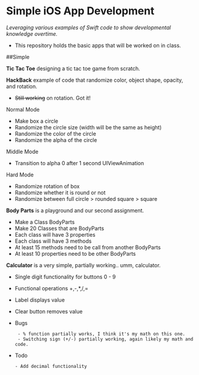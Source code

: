 # Simple iOS App Development 

_Leveraging various examples of Swift code to show developmental knowledge overtime._

- This repository holds the basic apps that will be worked on in class. 

##Simple 

**Tic Tac Toe** designing a tic tac toe game from scratch. 

**HackBack** example of code that randomize color, object shape, opacity, and rotation. 

 - <del>Still working</del> on rotation. Got it!

Normal Mode 

- Make box a circle
- Randomize the circle size (width will be the same as height)
- Randomize the color of the circle 
- Randomize the alpha of the circle


Middle Mode

- Transition to alpha 0 after 1 second
UIViewAnimation

Hard Mode

- Randomize rotation of box
- Randomize whether it is round or not 
- Randomize between full circle  > rounded square > square


**Body Parts** is a playground and our second assignment. 

  - Make a Class BodyParts
  - Make 20 Classes that are BodyParts
  - Each class will have 3 properties 
  - Each class will have 3 methods
  - At least 15 methods need to be call from another BodyParts
  - At least 10 properties need to be other BodyParts

**Calculator** is a very simple, partially working.. umm, calculator. 

- Single digit functionality for buttons 0 - 9
- Functional operations +,-,*,/,= 
- Label displays value 
- Clear button removes value 

 - Bugs

		- % function partially works, I think it's my math on this one. 
		- Switching sign (+/-) partially working, again likely my math and code. 

  - Todo 

		- Add decimal functionality 